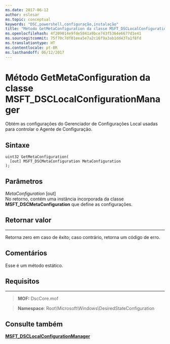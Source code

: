 ```yaml
---
ms.date: 2017-06-12
author: eslesar
ms.topic: conceptual
keywords: "DSC,powershell,configuração,instalação"
title: "Método GetMetaConfiguration da classe MSFT_DSCLocalConfigurationManager"
ms.openlocfilehash: 4f209014e9fde5841a9bce743f5364e6677d1e41
ms.sourcegitcommit: 75f70c7df01eea5e7a2c16f9a3ab1dd437a1f8fd
ms.translationtype: HT
ms.contentlocale: pt-BR
ms.lasthandoff: 06/12/2017
---
```

# <a name="getmetaconfiguration-method-of-the-msftdsclocalconfigurationmanager-class"></a>Método GetMetaConfiguration da classe MSFT_DSCLocalConfigurationManager

Obtém as configurações do Gerenciador de Configurações Local usadas para controlar o Agente de Configuração.

<a name="syntax"></a>Sintaxe
------

```mof
uint32 GetMetaConfiguration(
  [out] MSFT_DSCMetaConfiguration MetaConfiguration
);
```

<a name="parameters"></a>Parâmetros
----------

*MetaConfiguration* \[out\]  
No retorno, contém uma instância incorporada da classe **MSFT_DSCMetaConfiguration** que define as configurações.

## <a name="return-value"></a>Retornar valor
------------

Retorna zero em caso de êxito; caso contrário, retorna um código de erro.

## <a name="remarks"></a>Comentários

Esse é um método estático.

## <a name="requirements"></a>Requisitos
------------
>**MOF:** DscCore.mof

>**Namespace**: Root\Microsoft\Windows\DesiredStateConfiguration


## <a name="see-also"></a>Consulte também


[**MSFT_DSCLocalConfigurationManager**](msft-dsclocalconfigurationmanager.md)


 

 



